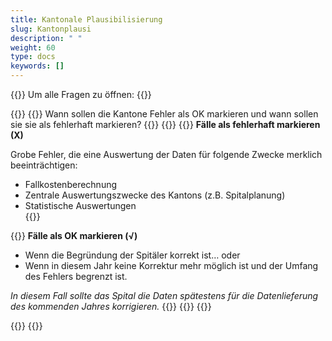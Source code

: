 ```yaml
---
title: Kantonale Plausibilisierung
slug: Kantonplausi
description: " "
weight: 60
type: docs
keywords: []
---
```


{{<faqBlock>}}
Um alle Fragen zu öffnen: {{<collapsibleGroupCommand groupId="Kantonplausi">}}

{{<numberedList>}}
{{<listItem>}}
Wann sollen die Kantone Fehler als OK markieren und wann sollen sie sie als fehlerhaft markieren?
{{<insertImage image="fehlerhaft.png" class="edge max-w-90">}}
{{<collapsibleBlock groupId="Kantonplausi">}}
{{<markdown>}}
**Fälle als fehlerhaft markieren (X)**  

Grobe Fehler, die eine Auswertung der Daten für folgende Zwecke merklich beeinträchtigen:
- Fallkostenberechnung
- Zentrale Auswertungszwecke des Kantons (z.B. Spitalplanung)
- Statistische Auswertungen  
{{</markdown>}}


{{<markdown>}}
**Fälle als OK markieren (√)**
- Wenn die Begründung der Spitäler korrekt ist…
oder
- Wenn in diesem Jahr keine Korrektur mehr möglich ist und der Umfang des Fehlers begrenzt ist. 

*In diesem Fall sollte das Spital die Daten spätestens für die Datenlieferung des kommenden Jahres korrigieren.* 
{{</markdown>}}
{{</collapsibleBlock>}}
{{</listItem>}}

{{</numberedList>}}
{{</faqBlock>}}
